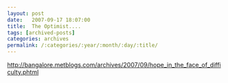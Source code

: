 ```yaml
---
layout: post
date:	2007-09-17 18:07:00
title:  The Optimist....
tags: [archived-posts]
categories: archives
permalink: /:categories/:year/:month/:day/:title/
---
```

http://bangalore.metblogs.com/archives/2007/09/hope_in_the_face_of_difficulty.phtml
